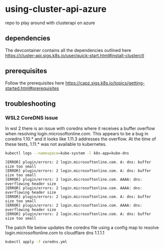 # using-cluster-api-azure
repo to play around with clusterapi on azure

## dependencies

The devcontainer contains all the dependencies outlined here https://cluster-api.sigs.k8s.io/user/quick-start.html#install-clusterctl

## prerequisites

Follow the prerequisites here https://capz.sigs.k8s.io/topics/getting-started.html#prerequisites

## troubleshooting

### WSL2 CoreDNS issue

In wsl 2 there is an issue with coredns where it receives a buffer overflow when resolving login.microsoftonline.com. This appears to be a bug in coredns 1.10.* and it looks like 1.11.3 addresses the overflow. At the time of these tests, 1.11.* was not available to kubernetes. 

```bash
kubectl logs --namespace=kube-system -l k8s-app=kube-dns
```

```
[ERROR] plugin/errors: 2 login.microsoftonline.com. A: dns: buffer size too small
[ERROR] plugin/errors: 2 login.microsoftonline.com. A: dns: buffer size too small
[ERROR] plugin/errors: 2 login.microsoftonline.com. AAAA: dns: overflowing header size
[ERROR] plugin/errors: 2 login.microsoftonline.com. AAAA: dns: overflowing header size
[ERROR] plugin/errors: 2 login.microsoftonline.com. A: dns: buffer size too small
[ERROR] plugin/errors: 2 login.microsoftonline.com. AAAA: dns: overflowing header size
[ERROR] plugin/errors: 2 login.microsoftonline.com. A: dns: buffer size too small
```

The patch file below updates the coredns file using a config map to resolve login.microsoftonline.com to cloudflare dns 1.1.1.1

```bash
kubectl apply -f coredns.yml
```
